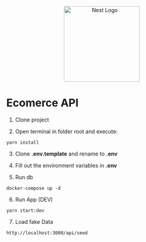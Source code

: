 <p align="center">
  <a href="http://nestjs.com/" target="blank"><img src="https://nestjs.com/img/logo-small.svg" width="200" alt="Nest Logo" /></a>
</p>

# Ecomerce API

1. Clone project

2. Open terminal in folder root and execute: 
```
yarn install
```` 

3. Clone __.env.template__ and rename to __.env__

4. Fill out the environment variables in __.env__

5. Run db
```
docker-compose up -d
```

6. Run App (DEV)
```
yarn start:dev
```

7. Load fake Data
```
http://localhost:3000/api/seed
```